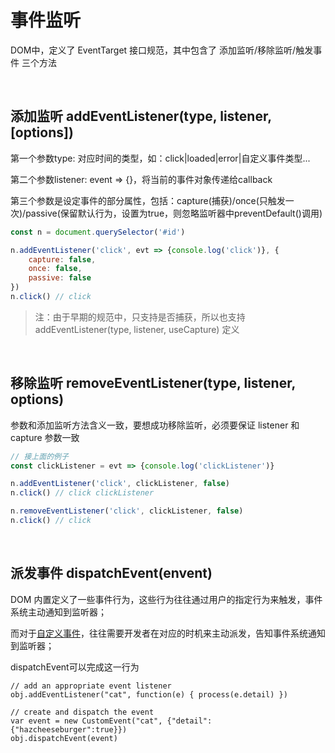 # 事件监听
DOM中，定义了 EventTarget 接口规范，其中包含了 添加监听/移除监听/触发事件 三个方法

<br/>

## 添加监听 addEventListener(type, listener, [options])
第一个参数type: 对应时间的类型，如：click|loaded|error|自定义事件类型...

第二个参数listener: event => {}，将当前的事件对象传递给callback

第三个参数是设定事件的部分属性，包括：capture(捕获)/once(只触发一次)/passive(保留默认行为，设置为true，则忽略监听器中preventDefault()调用)

```javascript
const n = document.querySelector('#id')

n.addEventListener('click', evt => {console.log('click')}, {
    capture: false,
    once: false,
    passive: false
})
n.click() // click
```

> 注：由于早期的规范中，只支持是否捕获，所以也支持 addEventListener(type, listener, useCapture) 定义

<br/>

## 移除监听 removeEventListener(type, listener, options)
参数和添加监听方法含义一致，要想成功移除监听，必须要保证 listener 和 capture 参数一致

```javascript
// 接上面的例子
const clickListener = evt => {console.log('clickListener')}

n.addEventListener('click', clickListener, false)
n.click() // click clickListener

n.removeEventListener('click', clickListener, false)
n.click() // click
```

<br/>

## 派发事件 dispatchEvent(envent)
DOM 内置定义了一些事件行为，这些行为往往通过用户的指定行为来触发，事件系统主动通知到监听器；

而对于[自定义事件](https://github.com/stoneqq11/DOM-/blob/master/%E4%BA%8B%E4%BB%B6.md)，往往需要开发者在对应的时机来主动派发，告知事件系统通知到监听器；

dispatchEvent可以完成这一行为

```
// add an appropriate event listener
obj.addEventListener("cat", function(e) { process(e.detail) })

// create and dispatch the event
var event = new CustomEvent("cat", {"detail":{"hazcheeseburger":true}})
obj.dispatchEvent(event)
```
